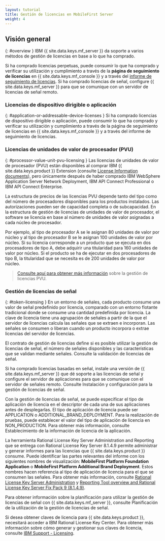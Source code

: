 ```yaml
---
layout: tutorial
title: Gestión de licencias en MobileFirst Server
weight: 4
---
```

<!-- NLS_CHARSET=UTF-8 -->
## Visión general
{: #overview }
IBM {{ site.data.keys.mf_server }} da soporte a varios métodos de gestión de licencias en base a lo que ha comprado.


Si ha comprado licencias perpetuas, puede consumir lo que ha comprado y verificar su utilización y cumplimiento a través de la **página de seguimiento de licencias** en {{ site.data.keys.mf_console }} y a través del [informe de seguimiento de licencias](../../administering-apps/license-tracking/#license-tracking-report).
Si ha comprado licencias de señal, configure {{ site.data.keys.mf_server }} para que se comunique con un servidor de licencias de señal remoto.


### Licencias de dispositivo dirigible o aplicación
{: #application-or-addressable-device-licenses }
Si ha comprado licencias de dispositivo dirigible o aplicación, puede consumir lo que ha comprado y verificar su utilización y cumplimiento a través de la página de seguimiento de licencias en {{ site.data.keys.mf_console }} y a través del informe de seguimiento de licencias.


### Licencias de unidades de valor de procesador (PVU)
{: #processor-value-unit-pvu-licensing }
Las licencias de unidades de valor de procesador (PVU) están disponibles al comprar IBM {{ site.data.keys.product }} Extension (consulte [License Information documents](http://www.ibm.com/software/sla/sladb.nsf/lilookup/C154C7B1C8C840F38525800A0037B46E?OpenDocument)), pero únicamente después de haber comprado IBM WebSphere Application Server Network Deployment, IBM API Connect Professional o IBM API Connect Enterprise.


La estructura de precios de las licencias PVU depende tanto del tipo como del número de procesadores disponibles para los productos instalados.
Las autorizaciones pueden ser de capacidad completa o de subcapacidad.
En la estructura de gestión de licencias de unidades de valor de procesador, el software se licencia en base al número de unidades de valor asignadas a cada núcleo de procesador.


Por ejemplo, al tipo de procesador A se le asignan 80 unidades de valor por núcleo y al tipo de procesador B se le asignan 100 unidades de valor por núcleo.
Si su licencia corresponde a un producto que se ejecuta en dos procesadores de tipo A, debe adquirir una titularidad para 160 unidades de valor por núcleo.
Si el producto se ha de ejecutar en dos procesadores de tipo B, la titularidad que se necesita es de 200 unidades de valor por núcleo.


> [Consulte aquí para obtener más información](https://www.ibm.com/support/knowledgecenter/SS8JFY_9.2.0/com.ibm.lmt.doc/Inventory/overview/c_processor_value_unit_licenses.html) sobre la gestión de licencias PVU.
### Gestión de licencias de señal

{: #token-licensing }
En un entorno de señales, cada producto consume una valor de señal predefinido por licencia, comparado con un entorno flotante tradicional donde se consume una cantidad predefinida por licencia.
La clave de licencia tiene una agrupación de señales a partir de la que el servidor de licencias calcula las señales que se extraen e incorporan.
Las señales se consumen o liberan cuando un producto incorpora o extrae licencias del servidor de licencias.


El contrato de gestión de licencias define si es posible utilizar la gestión de licencias de señal, el número de señales disponibles y las características que se validan mediante señales.
Consulte la validación de licencias de señal.


Si ha comprado licencias basadas en señal, instale una versión de {{ site.data.keys.mf_server }} que dé soporte a las licencias de señal y configure el servidor de aplicaciones para que se comunique con el servidor de señales remoto.
Consulte Instalación y configuración para la gestión de licencias de señal.


Con la gestión de licencias de señal, se puede especificar el tipo de aplicación de licencia en el descriptor de cada una de sus aplicaciones antes de desplegarlas.
El tipo de aplicación de licencia puede ser APPLICATION o ADDITIONAL_BRAND_DEPLOYMENT.
Para la realización de pruebas, puede establecer el valor del tipo de aplicación de licencia en NON_PRODUCTION.
Para obtener más información, consulte Establecimiento de la información de licencia de la aplicación.


La herramienta Rational License Key Server Administration and Reporting que se entrega con Rational License Key Server 8.1.4.9 permite administrar y generar informes para las licencias que {{ site.data.keys.product }} consume.
Puede identificar las partes relevantes del informe con los siguientes nombres de visualización: **MobileFirst Platform Foundation Application** o **MobileFirst Platform Additional Brand Deployment**.
Estos nombres hacen referencia al tipo de aplicación de licencia para el que se consumen las señales.
Para obtener más información, consulte [Rational License Key Server Administration](https://www.ibm.com/support/knowledgecenter/SSSTWP_8.1.4/com.ibm.rational.license.doc/topics/c_rlks_admin_tool_overview.html) y [Reporting Tool overview and Rational License Key Server Fix Pack 9 (8.1.4.9)](http://www.ibm.com/support/docview.wss?uid=swg24040300).

Para obtener información sobre la planificación para utilizar la gestión de licencias de señal con {{ site.data.keys.mf_server }}, consulte Planificación de la utilización de la gestión de licencias de señal.


Si desea obtener claves de licencia para {{ site.data.keys.product }}, necesitará acceder a IBM Rational License Key Center.
Para obtener más información sobre cómo generar y gestionar sus claves de licencia, consulte [IBM Support - Licensing](http://www.ibm.com/software/rational/support/licensing/).
